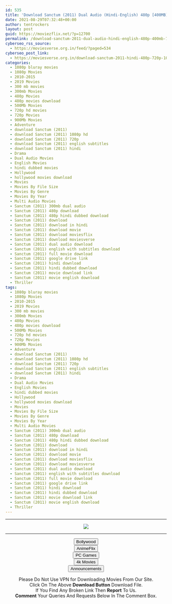 ```yaml
---
id: 535
title: 'Download Sanctum (2011) Dual Audio (Hindi-English) 480p [400MB] || 720p [800MB] || 1080p [1.6GB]'
date: 2021-08-29T07:32:48+00:00
author: tentrockers
layout: post
guid: https://moviezflix.net/?p=12700
permalink: /download-sanctum-2011-dual-audio-hindi-english-480p-400mb-720p-800mb-1080p-1-6gb/
cyberseo_rss_source:
  - https://moviesverse.org.in/feed/?paged=534
cyberseo_post_link:
  - https://moviesverse.org.in/download-sanctum-2011-hindi-480p-720p-1080p/
categories:
  - 1080p bluray movies
  - 1080p Movies
  - 2010-2015
  - 2019 Movies
  - 300 mb movies
  - 300mb Movies
  - 480p Movies
  - 480p movies download
  - 500Mb Movies
  - 720p hd movies
  - 720p Movies
  - 900Mb Movies
  - Adventure
  - download Sanctum (2011)
  - download Sanctum (2011) 1080p hd
  - download Sanctum (2011) 720p
  - download Sanctum (2011) english subtitles
  - download Sanctum (2011) hindi
  - Drama
  - Dual Audio Movies
  - English Movies
  - hindi dubbed movies
  - Hollywood
  - hollywood movies download
  - Movies
  - Movies By File Size
  - Movies By Genre
  - Movies By Year
  - Multi Audio Movies
  - Sanctum (2011) 300mb dual audio
  - Sanctum (2011) 480p download
  - Sanctum (2011) 480p hindi dubbed download
  - Sanctum (2011) download
  - Sanctum (2011) download in hindi
  - Sanctum (2011) download movie
  - Sanctum (2011) download moviesflix
  - Sanctum (2011) download moviesverse
  - Sanctum (2011) dual audio download
  - Sanctum (2011) english with subtitles download
  - Sanctum (2011) full movie download
  - Sanctum (2011) google drive link
  - Sanctum (2011) hindi download
  - Sanctum (2011) hindi dubbed download
  - Sanctum (2011) movie download link
  - Sanctum (2011) movie english download
  - Thriller
tags:
  - 1080p bluray movies
  - 1080p Movies
  - 2010-2015
  - 2019 Movies
  - 300 mb movies
  - 300mb Movies
  - 480p Movies
  - 480p movies download
  - 500Mb Movies
  - 720p hd movies
  - 720p Movies
  - 900Mb Movies
  - Adventure
  - download Sanctum (2011)
  - download Sanctum (2011) 1080p hd
  - download Sanctum (2011) 720p
  - download Sanctum (2011) english subtitles
  - download Sanctum (2011) hindi
  - Drama
  - Dual Audio Movies
  - English Movies
  - hindi dubbed movies
  - Hollywood
  - hollywood movies download
  - Movies
  - Movies By File Size
  - Movies By Genre
  - Movies By Year
  - Multi Audio Movies
  - Sanctum (2011) 300mb dual audio
  - Sanctum (2011) 480p download
  - Sanctum (2011) 480p hindi dubbed download
  - Sanctum (2011) download
  - Sanctum (2011) download in hindi
  - Sanctum (2011) download movie
  - Sanctum (2011) download moviesflix
  - Sanctum (2011) download moviesverse
  - Sanctum (2011) dual audio download
  - Sanctum (2011) english with subtitles download
  - Sanctum (2011) full movie download
  - Sanctum (2011) google drive link
  - Sanctum (2011) hindi download
  - Sanctum (2011) hindi dubbed download
  - Sanctum (2011) movie download link
  - Sanctum (2011) movie english download
  - Thriller
---
```

<center>
  </p> 
  
  <hr />
  
  <p>
    <a href="http://gdrivepro.xyz/join.php" data-wpel-link="external" target="_blank" rel="nofollow external noopener noreferrer"><img src="https://i.imgur.com/FhMdWdW.png" /></a>
  </p>
  
  <hr />
  
  <p>
    <a href="https://dogemovies.xyz" target="_blank" data-wpel-link="external" rel="nofollow external noopener noreferrer"><button class="button button5">Bollywood</button></a><br /> <a href="https://animeflix.in" target="_blank" data-wpel-link="external" rel="nofollow external noopener noreferrer"><button class="button button5">AnimeFlix</button></a><br /> <a href="https://gamesflix.net/" target="_blank" data-wpel-link="external" rel="nofollow external noopener noreferrer"><button class="button button5">PC Games</button></a><br /> <a href="https://uhdmovies.in" target="_blank" data-wpel-link="external" rel="nofollow external noopener noreferrer"><button class="button button5">4k Movies</button></a><br /> <a href="https://moviesverse.org.in/announcements/" target="_blank" data-wpel-link="internal" rel="noopener"><button class="button button5">Announcements</button></a>
  </p>
  
  <div class="alert alert-danger">
    Please Do Not Use VPN for Downloading Movies From Our Site.
  </div>
  
  <div class="alert alert-success">
    Click On The Above <strong>Download Button</strong> Download File.
  </div>
  
  <div class="alert alert-warning">
    If You Find Any Broken Link Then <strong>Report</strong> To Us.
  </div>
  
  <div class="alert alert-info">
    <strong>Comment</strong> Your Queries And Requests Below In The Comment Box.
  </div>
  
  <p>
    </center>
  </p>
